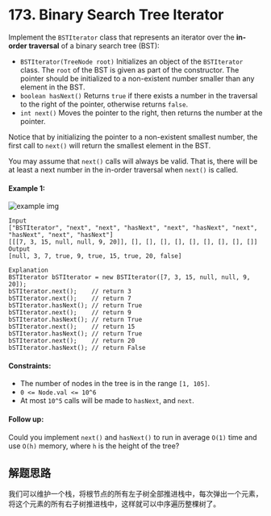 # 173. Binary Search Tree Iterator

Implement the `BSTIterator` class that represents an iterator over the **in-order traversal** of a binary search tree (BST):

+ `BSTIterator(TreeNode root)` Initializes an object of the `BSTIterator` class. The `root` of the BST is given as part of the constructor. The pointer should be initialized to a non-existent number smaller than any element in the BST.
+ `boolean hasNext()` Returns `true` if there exists a number in the traversal to the right of the pointer, otherwise returns `false`.
+ `int next()` Moves the pointer to the right, then returns the number at the pointer.

Notice that by initializing the pointer to a non-existent smallest number, the first call to `next()` will return the smallest element in the BST.

You may assume that `next()` calls will always be valid. That is, there will be at least a next number in the in-order traversal when `next()` is called.

 
#### Example 1:

![example img](https://assets.leetcode.com/uploads/2018/12/25/bst-tree.png)

```
Input
["BSTIterator", "next", "next", "hasNext", "next", "hasNext", "next", "hasNext", "next", "hasNext"]
[[[7, 3, 15, null, null, 9, 20]], [], [], [], [], [], [], [], [], []]
Output
[null, 3, 7, true, 9, true, 15, true, 20, false]

Explanation
BSTIterator bSTIterator = new BSTIterator([7, 3, 15, null, null, 9, 20]);
bSTIterator.next();    // return 3
bSTIterator.next();    // return 7
bSTIterator.hasNext(); // return True
bSTIterator.next();    // return 9
bSTIterator.hasNext(); // return True
bSTIterator.next();    // return 15
bSTIterator.hasNext(); // return True
bSTIterator.next();    // return 20
bSTIterator.hasNext(); // return False
``` 

#### Constraints:

+ The number of nodes in the tree is in the range `[1, 105]`.
+ `0 <= Node.val <= 10^6`
+ At most `10^5` calls will be made to `hasNext`, and `next`.
 

#### Follow up:

Could you implement `next()` and `hasNext()` to run in average `O(1)` time and use `O(h)` memory, where `h` is the height of the tree?

## 解题思路

我们可以维护一个栈，将根节点的所有左子树全部推进栈中，每次弹出一个元素，将这个元素的所有右子树推进栈中，这样就可以中序遍历整棵树了。
